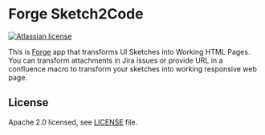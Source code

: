 # Forge Sketch2Code

[![Atlassian license](https://img.shields.io/badge/license-Apache%202.0-blue.svg?style=flat-square)](LICENSE)

This is [Forge](https://developer.atlassian.com/platform/forge/) app that transforms UI Sketches into Working HTML Pages. You can transform attachments in Jira issues or provide URL in a confluence macro to transform your sketches into working responsive web page.

## License
Apache 2.0 licensed, see [LICENSE](LICENSE) file.
